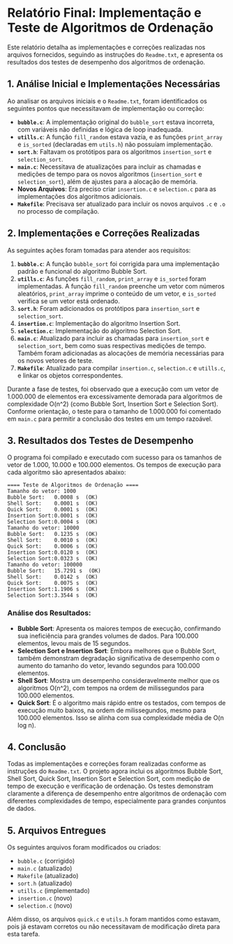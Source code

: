 # Relatório Final: Implementação e Teste de Algoritmos de Ordenação

Este relatório detalha as implementações e correções realizadas nos arquivos fornecidos, seguindo as instruções do `Readme.txt`, e apresenta os resultados dos testes de desempenho dos algoritmos de ordenação.

## 1. Análise Inicial e Implementações Necessárias

Ao analisar os arquivos iniciais e o `Readme.txt`, foram identificados os seguintes pontos que necessitavam de implementação ou correção:

*   **`bubble.c`**: A implementação original do `bubble_sort` estava incorreta, com variáveis não definidas e lógica de loop inadequada.
*   **`utills.c`**: A função `fill_random` estava vazia, e as funções `print_array` e `is_sorted` (declaradas em `utils.h`) não possuíam implementação.
*   **`sort.h`**: Faltavam os protótipos para os algoritmos `insertion_sort` e `selection_sort`.
*   **`main.c`**: Necessitava de atualizações para incluir as chamadas e medições de tempo para os novos algoritmos (`insertion_sort` e `selection_sort`), além de ajustes para a alocação de memória.
*   **Novos Arquivos**: Era preciso criar `insertion.c` e `selection.c` para as implementações dos algoritmos adicionais.
*   **`Makefile`**: Precisava ser atualizado para incluir os novos arquivos `.c` e `.o` no processo de compilação.

## 2. Implementações e Correções Realizadas

As seguintes ações foram tomadas para atender aos requisitos:

1.  **`bubble.c`**: A função `bubble_sort` foi corrigida para uma implementação padrão e funcional do algoritmo Bubble Sort.
2.  **`utills.c`**: As funções `fill_random`, `print_array` e `is_sorted` foram implementadas. A função `fill_random` preenche um vetor com números aleatórios, `print_array` imprime o conteúdo de um vetor, e `is_sorted` verifica se um vetor está ordenado.
3.  **`sort.h`**: Foram adicionados os protótipos para `insertion_sort` e `selection_sort`.
4.  **`insertion.c`**: Implementação do algoritmo Insertion Sort.
5.  **`selection.c`**: Implementação do algoritmo Selection Sort.
6.  **`main.c`**: Atualizado para incluir as chamadas para `insertion_sort` e `selection_sort`, bem como suas respectivas medições de tempo. Também foram adicionadas as alocações de memória necessárias para os novos vetores de teste.
7.  **`Makefile`**: Atualizado para compilar `insertion.c`, `selection.c` e `utills.c`, e linkar os objetos correspondentes.

Durante a fase de testes, foi observado que a execução com um vetor de 1.000.000 de elementos era excessivamente demorada para algoritmos de complexidade O(n^2) (como Bubble Sort, Insertion Sort e Selection Sort). Conforme orientação, o teste para o tamanho de 1.000.000 foi comentado em `main.c` para permitir a conclusão dos testes em um tempo razoável.

## 3. Resultados dos Testes de Desempenho

O programa foi compilado e executado com sucesso para os tamanhos de vetor de 1.000, 10.000 e 100.000 elementos. Os tempos de execução para cada algoritmo são apresentados abaixo:

```
==== Teste de Algoritmos de Ordenação ====
Tamanho do vetor: 1000
Bubble Sort:   0.0008 s  (OK)
Shell Sort:    0.0001 s  (OK)
Quick Sort:    0.0001 s  (OK)
Insertion Sort:0.0001 s  (OK)
Selection Sort:0.0004 s  (OK)
Tamanho do vetor: 10000
Bubble Sort:   0.1235 s  (OK)
Shell Sort:    0.0010 s  (OK)
Quick Sort:    0.0006 s  (OK)
Insertion Sort:0.0120 s  (OK)
Selection Sort:0.0323 s  (OK)
Tamanho do vetor: 100000
Bubble Sort:   15.7291 s  (OK)
Shell Sort:    0.0142 s  (OK)
Quick Sort:    0.0075 s  (OK)
Insertion Sort:1.1906 s  (OK)
Selection Sort:3.3544 s  (OK)
```

### Análise dos Resultados:

*   **Bubble Sort**: Apresenta os maiores tempos de execução, confirmando sua ineficiência para grandes volumes de dados. Para 100.000 elementos, levou mais de 15 segundos.
*   **Selection Sort e Insertion Sort**: Embora melhores que o Bubble Sort, também demonstram degradação significativa de desempenho com o aumento do tamanho do vetor, levando segundos para 100.000 elementos.
*   **Shell Sort**: Mostra um desempenho consideravelmente melhor que os algoritmos O(n^2), com tempos na ordem de milissegundos para 100.000 elementos.
*   **Quick Sort**: É o algoritmo mais rápido entre os testados, com tempos de execução muito baixos, na ordem de milissegundos, mesmo para 100.000 elementos. Isso se alinha com sua complexidade média de O(n log n).

## 4. Conclusão

Todas as implementações e correções foram realizadas conforme as instruções do `Readme.txt`. O projeto agora inclui os algoritmos Bubble Sort, Shell Sort, Quick Sort, Insertion Sort e Selection Sort, com medição de tempo de execução e verificação de ordenação. Os testes demonstram claramente a diferença de desempenho entre algoritmos de ordenação com diferentes complexidades de tempo, especialmente para grandes conjuntos de dados.

## 5. Arquivos Entregues

Os seguintes arquivos foram modificados ou criados:

*   `bubble.c` (corrigido)
*   `main.c` (atualizado)
*   `Makefile` (atualizado)
*   `sort.h` (atualizado)
*   `utills.c` (implementado)
*   `insertion.c` (novo)
*   `selection.c` (novo)

Além disso, os arquivos `quick.c` e `utils.h` foram mantidos como estavam, pois já estavam corretos ou não necessitavam de modificação direta para esta tarefa.

